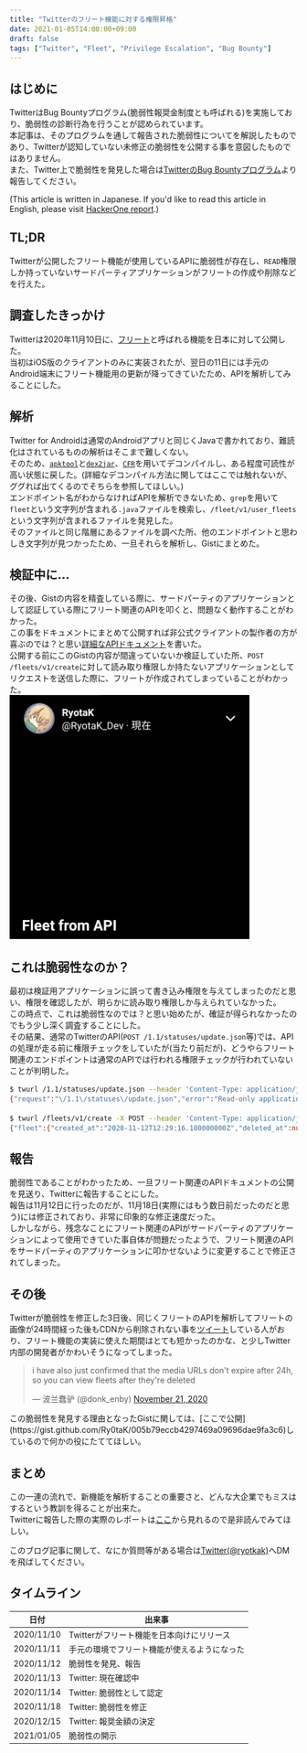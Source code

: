 ```yaml
---
title: "Twitterのフリート機能に対する権限昇格"
date: 2021-01-05T14:00:00+09:00
draft: false
tags: ["Twitter", "Fleet", "Privilege Escalation", "Bug Bounty"]
---
```


## はじめに
TwitterはBug Bountyプログラム(脆弱性報奨金制度とも呼ばれる)を実施しており、脆弱性の診断行為を行うことが認められています。  
本記事は、そのプログラムを通して報告された脆弱性についてを解説したものであり、Twitterが認知していない未修正の脆弱性を公開する事を意図したものではありません。  
また、Twitter上で脆弱性を発見した場合は[TwitterのBug Bountyプログラム](https://hackerone.com/twitter)より報告してください。  
  
(This article is written in Japanese. If you'd like to read this article in English, please visit [HackerOne report](https://hackerone.com/reports/1032468).)

## TL;DR
Twitterが公開したフリート機能が使用しているAPIに脆弱性が存在し、`READ`権限しか持っていないサードパーティアプリケーションがフリートの作成や削除などを行えた。  

## 調査したきっかけ
Twitterは2020年11月10日に、[フリート](https://blog.twitter.com/ja_jp/topics/product/2020/ntroducing-fleets-new-way-to-join-the-conversation-jp.html)と呼ばれる機能を日本に対して公開した。  
当初はiOS版のクライアントのみに実装されたが、翌日の11日には手元のAndroid端末にフリート機能用の更新が降ってきていたため、APIを解析してみることにした。  

## 解析
Twitter for Androidは通常のAndroidアプリと同じくJavaで書かれており、難読化はされているものの解析はそこまで難しくない。  
そのため、[`apktool`](https://ibotpeaches.github.io/Apktool/)と[`dex2jar`](https://github.com/pxb1988/dex2jar)、[`CFR`](https://www.benf.org/other/cfr/)を用いてデコンパイルし、ある程度可読性が高い状態に戻した。(詳細なデコンパイル方法に関してはここでは触れないが、ググれば出てくるのでそちらを参照してほしい。)  
エンドポイント名がわからなければAPIを解析できないため、`grep`を用いて`fleet`という文字列が含まれる`.java`ファイルを検索し、`/fleet/v1/user_fleets`という文字列が含まれるファイルを発見した。  
そのファイルと同じ階層にあるファイルを調べた所、他のエンドポイントと思わしき文字列が見つかったため、一旦それらを解析し、Gistにまとめた。  

## 検証中に...
その後、Gistの内容を精査している際に、サードパーティのアプリケーションとして認証している際にフリート関連のAPIを叩くと、問題なく動作することがわかった。  
この事をドキュメントにまとめて公開すれば非公式クライアントの製作者の方が喜ぶのでは？と思い[詳細なAPIドキュメント](https://gist.github.com/Ry0taK/005b79eccb4297469a09696dae9fa3c6)を書いた。  
公開する前にこのGistの内容が間違っていないか検証していた所、`POST /fleets/v1/create`に対して読み取り権限しか持たないアプリケーションとしてリクエストを送信した際に、フリートが作成されてしまっていることがわかった。  
![APIから作ったフリートの画像](/img/fleet_from_api.png)

## これは脆弱性なのか？
最初は検証用アプリケーションに誤って書き込み権限を与えてしまったのだと思い、権限を確認したが、明らかに読み取り権限しか与えられていなかった。  
この時点で、これは脆弱性なのでは？と思い始めたが、確証が得られなかったのでもう少し深く調査することにした。  
その結果、通常のTwitterのAPI(`POST /1.1/statuses/update.json`等)では、APIの処理が走る前に権限チェックをしていたが(当たり前だが)、どうやらフリート関連のエンドポイントは通常のAPIでは行われる権限チェックが行われていないことが判明した。  
```bash
$ twurl /1.1/statuses/update.json --header 'Content-Type: application/json' -d '{"status":"Test"}'
{"request":"\/1.1\/statuses\/update.json","error":"Read-only application cannot POST."}

$ twurl /fleets/v1/create -X POST --header 'Content-Type: application/json' -d '{"text":"Hey yo"}'
{"fleet":{"created_at":"2020-11-12T12:29:16.180000000Z","deleted_at":null,"expiration":"2020-11-13T12:29:16.189235445Z","fleet_id":"F1-328253875041691174","fleet_thread_id":"T1-328253875041625638","mentions":null,"mentions_str":null,"read":false,"text":"Hey yo","user_id":1195137762027962368},"fleet_thread_id":"T1-328253875041625638","fleet_id":"F1-328253875041691174","users":null}
```
## 報告
脆弱性であることがわかったため、一旦フリート関連のAPIドキュメントの公開を見送り、Twitterに報告することにした。  
報告は11月12日に行ったのだが、11月18日(実際にはもう数日前だったのだと思う)には修正されており、非常に印象的な修正速度だった。  
しかしながら、残念なことにフリート関連のAPIがサードパーティのアプリケーションによって使用できていた事自体が問題だったようで、フリート関連のAPIをサードパーティのアプリケーションに叩かせないように変更することで修正されてしまった。  

## その後
Twitterが脆弱性を修正した3日後、同じくフリートのAPIを解析してフリートの画像が24時間経った後もCDNから削除されない事を[ツイート](https://twitter.com/donk_enby/status/1330078983350837248)している人がおり、フリート機能の実装に使えた期間はとても短かったのかな、と少しTwitter内部の開発者がかわいそうになってしまった。  
<blockquote class="twitter-tweet" data-twitter-extracted-i1610455177818436366="true"><p lang="en" dir="ltr">i have also just confirmed that the media URLs don't expire after 24h, so you can view fleets after they're deleted</p>— 波兰蠢驴 (@donk_enby) <a href="https://twitter.com/donk_enby/status/1330078983350837248?ref_src=twsrc%5Etfw">November 21, 2020</a></blockquote>
<script async="" src="https://platform.twitter.com/widgets.js"></script>
この脆弱性を発見する理由となったGistに関しては、[ここで公開](https://gist.github.com/Ry0taK/005b79eccb4297469a09696dae9fa3c6)しているので何かの役にたててほしい。

## まとめ
この一連の流れで、新機能を解析することの重要さと、どんな大企業でもミスはするという教訓を得ることが出来た。  
Twitterに報告した際の実際のレポートは[ここ](https://hackerone.com/reports/1032468)から見れるので是非読んでみてほしい。  
  
このブログ記事に関して、なにか質問等がある場合は[Twitter(@ryotkak)](https://twitter.com/ryotkak)へDMを飛ばしてください。  

## タイムライン
 日付   | 出来事
---------------|----------
  2020/11/10 | Twitterがフリート機能を日本向けにリリース
  2020/11/11 | 手元の環境でフリート機能が使えるようになった
  2020/11/12 | 脆弱性を発見、報告
  2020/11/13 | Twitter: 現在確認中
  2020/11/14 | Twitter: 脆弱性として認定
  2020/11/18 | Twitter: 脆弱性を修正
  2020/12/15 | Twitter: 報奨金額の決定
  2021/01/05 | 脆弱性の開示
  
